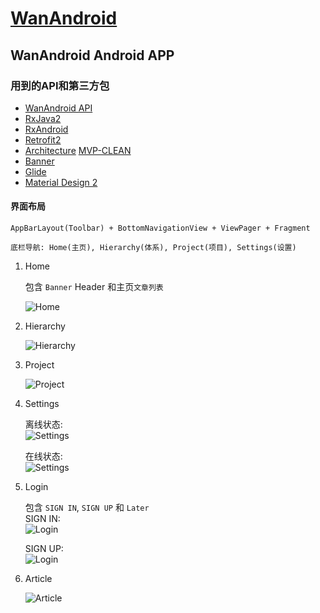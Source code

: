 # [WanAndroid](http://www.wanandroid.com)

## WanAndroid Android APP

### 用到的API和第三方包
- [WanAndroid API](http://www.wanandroid.com/blog/show/2)
- [RxJava2](https://github.com/ReactiveX/RxJava)
- [RxAndroid](https://github.com/ReactiveX/RxAndroid)
- [Retrofit2](https://github.com/square/retrofit)
- [Architecture](https://github.com/googlesamples/android-architecture) [MVP-CLEAN](https://github.com/googlesamples/android-architecture/tree/todo-mvp-clean)
- [Banner](https://github.com/youth5201314/banner)
- [Glide](https://github.com/bumptech/glide)
- [Material Design 2](https://material.io)

#### 界面布局

    AppBarLayout(Toolbar) + BottomNavigationView + ViewPager + Fragment

    底栏导航: Home(主页), Hierarchy(体系), Project(项目), Settings(设置)

1. Home

    包含 `Banner` Header 和主页`文章列表`

    ![Home](./screenshots/home_page.png)

2. Hierarchy

    ![Hierarchy](./screenshots/hierarchy_page.png)

3. Project

    ![Project](./screenshots/project_page.png)

4. Settings

    离线状态:  
    ![Settings](./screenshots/mine_offline_page.png)

    在线状态:  
    ![Settings](./screenshots/mine_online_page.png)

5. Login

    包含 `SIGN IN`, `SIGN UP` 和 `Later`  
    SIGN IN:  
    ![Login](./screenshots/login_signin_page.png)

    SIGN UP:  
    ![Login](./screenshots/login_signup_page.png)

6. Article

    ![Article](./screenshots/article_page.png)